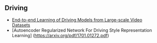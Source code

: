 



##  Driving
- [End-to-end Learning of Driving Models from Large-scale Video Datasets](https://arxiv.org/pdf/1612.01079v1.pdf)
- [Autoencoder Regularized Network For Driving Style Representation Learning] (https://arxiv.org/pdf/1701.01272.pdf)

